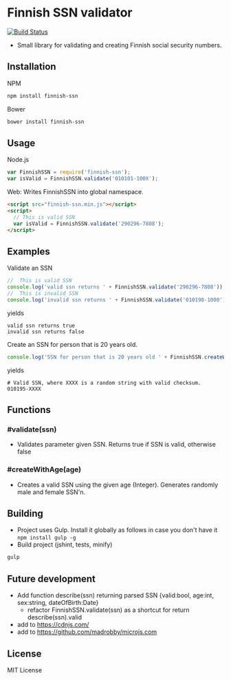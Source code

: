 Finnish SSN validator
=====================

[![Build Status](https://travis-ci.org/vkomulai/finnish-ssn.svg?branch=master)](https://travis-ci.org/vkomulai/finnish-ssn)

- Small library for validating and creating Finnish social security numbers.

Installation
------------

NPM

```sh
npm install finnish-ssn
```

Bower

```sh
bower install finnish-ssn
```

Usage
-----

Node.js

``` js
var FinnishSSN = require('finnish-ssn');
var isValid = FinnishSSN.validate('010101-100X');
```

Web: Writes FinnishSSN into global namespace.

``` html
<script src="finnish-ssn.min.js"></script>
<script>
  // This is valid SSN
  var isValid = FinnishSSN.validate('290296-7808');
</script>

```

Examples
--------

Validate an SSN

``` js
//  This is valid SSN
console.log('valid ssn returns ' + FinnishSSN.validate('290296-7808'));
//  This is invalid SSN
console.log('invalid ssn returns ' + FinnishSSN.validate('010198-1000'));
```

yields

```
valid ssn returns true
invalid ssn returns false
```

Create an SSN for person that is 20 years old.

``` js
console.log('SSN for person that is 20 years old ' + FinnishSSN.createWithAge(20));
```

yields

```
# Valid SSN, where XXXX is a random string with valid checksum.
010195-XXXX
```

Functions
---------

### #validate(ssn)

- Validates parameter given SSN. Returns true if SSN is valid, otherwise false

### #createWithAge(age)

- Creates a valid SSN using the given age (Integer). Generates randomly male and female SSN'n.

Building
--------
- Project uses Gulp. Install it globally as follows in case you don't have it `npm install gulp -g`
- Build project (jshint, tests, minify)

```sh
gulp
```

Future development
------------------
- Add function describe(ssn) returning parsed SSN {valid:bool, age:int, sex:string, dateOfBirth:Date}
  - refactor FinnishSSN.validate(ssn) as a shortcut for return describe(ssn).valid
- add to https://cdnjs.com/
- add to https://github.com/madrobby/microjs.com

License
-------

MIT License
